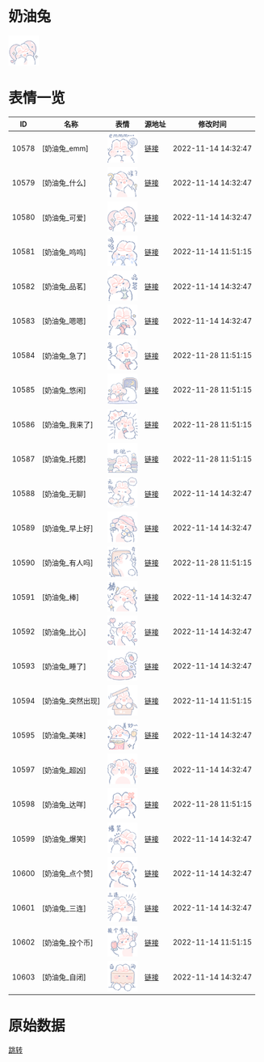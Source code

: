 # 奶油兔

<img src="./cover.png" height="60" alt="cover" />

# 表情一览

|ID|名称|表情|源地址|修改时间|
|----|----|----|----|----|
|10578|[奶油兔_emm]|<img src="./pic/010578_%5B奶油兔_emm%5D.png" height="60" alt="emm"/>|[链接](http://i0.hdslb.com/bfs/emote/39e5349a278e5e1821316a6bf151aa2528dc4e9e.png)|2022-11-14 14:32:47|
|10579|[奶油兔_什么]|<img src="./pic/010579_%5B奶油兔_什么%5D.png" height="60" alt="什么"/>|[链接](http://i0.hdslb.com/bfs/emote/09504c60b69fbe10fe372c9762fa6b68b06d7ded.png)|2022-11-14 14:32:47|
|10580|[奶油兔_可爱]|<img src="./pic/010580_%5B奶油兔_可爱%5D.png" height="60" alt="可爱"/>|[链接](http://i0.hdslb.com/bfs/emote/a8e8fb217255c0d3c4ac04c8afa0dccc99fdd61d.png)|2022-11-14 14:32:47|
|10581|[奶油兔_呜呜]|<img src="./pic/010581_%5B奶油兔_呜呜%5D.png" height="60" alt="呜呜"/>|[链接](http://i0.hdslb.com/bfs/emote/b4c03b69bcb293df94c8c3b19c45198bc4a889d1.png)|2022-11-14 11:51:15|
|10582|[奶油兔_品茗]|<img src="./pic/010582_%5B奶油兔_品茗%5D.png" height="60" alt="品茗"/>|[链接](http://i0.hdslb.com/bfs/emote/e9f40505e6aee2f3a7299e7540b508ac7f058391.png)|2022-11-14 14:32:47|
|10583|[奶油兔_嗯嗯]|<img src="./pic/010583_%5B奶油兔_嗯嗯%5D.png" height="60" alt="嗯嗯"/>|[链接](http://i0.hdslb.com/bfs/emote/b3c1ae08cf1f03bb98d47892d8304939d423365d.png)|2022-11-14 14:32:47|
|10584|[奶油兔_急了]|<img src="./pic/010584_%5B奶油兔_急了%5D.png" height="60" alt="急了"/>|[链接](http://i0.hdslb.com/bfs/emote/2b683228038c893f2a471884fcc323663d8afda3.png)|2022-11-28 11:51:15|
|10585|[奶油兔_悠闲]|<img src="./pic/010585_%5B奶油兔_悠闲%5D.png" height="60" alt="悠闲"/>|[链接](http://i0.hdslb.com/bfs/emote/2ebb7fa898587fb9d25be513e8f034f11c2ff8b7.png)|2022-11-28 11:51:15|
|10586|[奶油兔_我来了]|<img src="./pic/010586_%5B奶油兔_我来了%5D.png" height="60" alt="我来了"/>|[链接](http://i0.hdslb.com/bfs/emote/862dbcf86a79a634f0f6eeb2d9ceec64f6f42b64.png)|2022-11-28 11:51:15|
|10587|[奶油兔_托腮]|<img src="./pic/010587_%5B奶油兔_托腮%5D.png" height="60" alt="托腮"/>|[链接](http://i0.hdslb.com/bfs/emote/0b326e9486da9c14cbc2c169f0a8cffb1aed8644.png)|2022-11-28 11:51:15|
|10588|[奶油兔_无聊]|<img src="./pic/010588_%5B奶油兔_无聊%5D.png" height="60" alt="无聊"/>|[链接](http://i0.hdslb.com/bfs/emote/b1aa870f360fc9743244631963423268fb52f93e.png)|2022-11-14 14:32:47|
|10589|[奶油兔_早上好]|<img src="./pic/010589_%5B奶油兔_早上好%5D.png" height="60" alt="早上好"/>|[链接](http://i0.hdslb.com/bfs/emote/55c67b9d158c109de421c258a02255c962952e9c.png)|2022-11-14 14:32:47|
|10590|[奶油兔_有人吗]|<img src="./pic/010590_%5B奶油兔_有人吗%5D.png" height="60" alt="有人吗"/>|[链接](http://i0.hdslb.com/bfs/emote/11ca65805a0bbb8a0266ed36910b5ffb82c50066.png)|2022-11-28 11:51:15|
|10591|[奶油兔_棒]|<img src="./pic/010591_%5B奶油兔_棒%5D.png" height="60" alt="棒"/>|[链接](http://i0.hdslb.com/bfs/emote/25ec6037255d6b802286b2c5d4cdbda5c9de3abd.png)|2022-11-14 14:32:47|
|10592|[奶油兔_比心]|<img src="./pic/010592_%5B奶油兔_比心%5D.png" height="60" alt="比心"/>|[链接](http://i0.hdslb.com/bfs/emote/62a92a85160a4832b27405e72e8452d66bfe9918.png)|2022-11-14 14:32:47|
|10593|[奶油兔_睡了]|<img src="./pic/010593_%5B奶油兔_睡了%5D.png" height="60" alt="睡了"/>|[链接](http://i0.hdslb.com/bfs/emote/c71e0169317819ab06b34d4b33a6e2476ac2b9e7.png)|2022-11-14 14:32:47|
|10594|[奶油兔_突然出现]|<img src="./pic/010594_%5B奶油兔_突然出现%5D.png" height="60" alt="突然出现"/>|[链接](http://i0.hdslb.com/bfs/emote/de415821973a84e1d3355b07aefbb7437b2fd1c2.png)|2022-11-14 11:51:15|
|10595|[奶油兔_美味]|<img src="./pic/010595_%5B奶油兔_美味%5D.png" height="60" alt="美味"/>|[链接](http://i0.hdslb.com/bfs/emote/6a6e68d4cbb5209b52e77b75bcb6411765344789.png)|2022-11-14 14:32:47|
|10597|[奶油兔_超凶]|<img src="./pic/010597_%5B奶油兔_超凶%5D.png" height="60" alt="超凶"/>|[链接](http://i0.hdslb.com/bfs/emote/a1b4037bf20432617dbccfc5765c390fa8ac3894.png)|2022-11-14 14:32:47|
|10598|[奶油兔_达咩]|<img src="./pic/010598_%5B奶油兔_达咩%5D.png" height="60" alt="达咩"/>|[链接](http://i0.hdslb.com/bfs/emote/1808d11a71ab18223832cdc9fb2b068ed464e813.png)|2022-11-28 11:51:15|
|10599|[奶油兔_爆笑]|<img src="./pic/010599_%5B奶油兔_爆笑%5D.png" height="60" alt="爆笑"/>|[链接](http://i0.hdslb.com/bfs/emote/46ede4ce1288b397039f80bbc5144068a14c1631.png)|2022-11-14 14:32:47|
|10600|[奶油兔_点个赞]|<img src="./pic/010600_%5B奶油兔_点个赞%5D.png" height="60" alt="点个赞"/>|[链接](http://i0.hdslb.com/bfs/emote/a3624109a123ad0717ecb7e434b22dd2db0abf4f.png)|2022-11-14 14:32:47|
|10601|[奶油兔_三连]|<img src="./pic/010601_%5B奶油兔_三连%5D.png" height="60" alt="三连"/>|[链接](http://i0.hdslb.com/bfs/emote/b71ea462335021f8abed8fa277f3154d90bd6781.png)|2022-11-14 14:32:47|
|10602|[奶油兔_投个币]|<img src="./pic/010602_%5B奶油兔_投个币%5D.png" height="60" alt="投个币"/>|[链接](http://i0.hdslb.com/bfs/emote/48efade380deee47a8c7777ce7f6225eab065a39.png)|2022-11-14 11:51:15|
|10603|[奶油兔_自闭]|<img src="./pic/010603_%5B奶油兔_自闭%5D.png" height="60" alt="自闭"/>|[链接](http://i0.hdslb.com/bfs/emote/10460a73cc1725ff296c99ba77e39c8f80f29eaa.png)|2022-11-14 14:32:47|

# 原始数据

[跳转](./raw.json)

